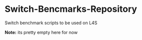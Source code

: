 # Switch-Bencmarks-Repository

Switch benchmark scripts to be used on L4S


**Note:** its pretty empty here for now
